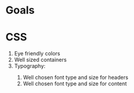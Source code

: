 # Goals

# CSS
<ol>
  <li>Eye friendly colors</li>
  <li>Well sized containers</li>
  <li>Typography:</li>
  <ol>
    <li>Well chosen font type and size for headers</li>
    <li>Well chosen font type and size for content</li>
  </ol>
</ol>
